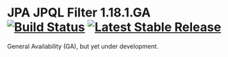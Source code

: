 # JPA JPQL Filter 1.18.1.GA [![Build Status](https://travis-ci.org/risucci/jpa-jpql-filter.svg?branch=master)](https://travis-ci.org/risucci/jpa-jpql-filter) [![Latest Stable Release](https://img.shields.io/badge/version-1.18.1-blue.svg)](https://github.com/risucci/jpa-jpql-filter/releases/tag/1.18.1.GA)

General Availability (GA), but yet under development.
